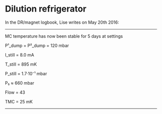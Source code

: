 # Dilution refrigerator

In the DR/magnet logbook, Lise writes on May 20th 2016:

---
MC temperature has now been stable for 5 days at settings

P¹_dump = P²_dump = 120 mbar

I_still = 8.0 mA

T_still = 895 mK

P_still = 1.7·10⁻¹ mbar

P₅ ≈ 660 mbar

Flow = 43

TMC = 25 mK

---
